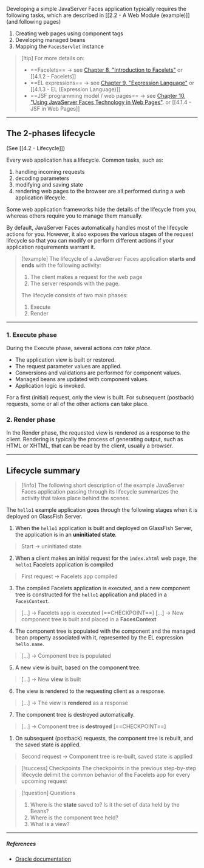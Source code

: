 Developing a simple JavaServer Faces application typically requires the following tasks, which are described in [[2.2 - A Web Module (example)]] (and following pages)
1. Creating web pages using component tags
2. Developing managed beans
3. Mapping the `FacesServlet` instance

> [!tip] For more details on:
>- ==Facelets== -> see [Chapter 8, "Introduction to Facelets"](https://docs.oracle.com/javaee/7/tutorial/jsf-facelets.htm#GIEPX)
>  or [[4.1.2 - Facelets]]
>- ==EL expressions== -> see [Chapter 9, "Expression Language"](https://docs.oracle.com/javaee/7/tutorial/jsf-el.htm#GJDDD)
>  or [[4.1.3 - EL (Expression Language)]]
>- ==JSF programming model / web pages== -> see [Chapter 10, "Using JavaServer Faces Technology in Web Pages"](https://docs.oracle.com/javaee/7/tutorial/jsf-page.htm#BNAQZ).
>  or [[4.1.4 - JSF in Web Pages]]

---
## The 2-phases lifecycle
(See [[4.2 - Lifecycle]])

Every web application has a lifecycle.
Common tasks, such as:
1. handling incoming requests
2. decoding parameters
3. modifying and saving state
4. rendering web pages to the browser
are all performed during a web application lifecycle.

Some web application frameworks hide the details of the lifecycle from you, whereas others require you to manage them manually.

By default, JavaServer Faces automatically handles most of the lifecycle actions for you. However, it also exposes the various stages of the request lifecycle so that you can modify or perform different actions if your application requirements warrant it.

> [!example]
The lifecycle of a JavaServer Faces application **starts and ends** with the following activity:
>1. The client makes a request for the web page
>2. The server responds with the page.
> 
>The lifecycle consists of two main phases:
>
>1. Execute
>2. Render

---
### 1. Execute phase

During the Execute phase, several actions *can take place*.
- The application view is built or restored.
- The request parameter values are applied.
- Conversions and validations are performed for component values.
- Managed beans are updated with component values.
- Application logic is invoked.

For a first (initial) request, only the view is built. For subsequent (postback) requests, some or all of the other actions can take place.

### 2. Render phase

In the Render phase, the requested view is rendered as a response to the client. Rendering is typically the process of generating output, such as HTML or XHTML, that can be read by the client, usually a browser.

---
## Lifecycle summary

> [!info] The following short description of the example JavaServer Faces application passing through its lifecycle summarizes the activity that takes place behind the scenes.

The `hello1` example application goes through the following stages when it is deployed on GlassFish Server.

1. When the `hello1` application is built and deployed on GlassFish Server, the application is in an **uninitiated state**.
> Start -> uninitiated state
2. When a client makes an initial request for the `index.xhtml` web page, the `hello1` Facelets application is compiled
> First request -> Facelets app compiled
3. The compiled Facelets application is executed, and a new component tree is constructed for the `hello1` application and placed in a `FacesContext`.
> \[...\] -> Facelets app is executed
> \[==CHECKPOINT==\]
> \[...\] -> New component tree is built and placed in a **FacesContext**
4. The component tree is populated with the component and the managed bean property associated with it, represented by the EL expression `hello.name`.
> \[...\] -> Component tree is populated
5. A new view is built, based on the component tree.
> \[...\] -> New **view** is built
6. The view is rendered to the requesting client as a response.
> \[...\] -> The view is **rendered** as a response
7. The component tree is destroyed automatically.
> \[...\] -> Component tree is **destroyed**
> \[==CHECKPOINT==\]
1. On subsequent (postback) requests, the component tree is rebuilt, and the saved state is applied.
> Second request -> Component tree is re-built, saved state is applied

> [!success] Checkpoints
> The checkpoints in the previous step-by-step lifecycle delimit the common behavior of the Facelets app  for every upcoming request

> [!question] Questions
> 1. Where is the **state** saved to? Is it the set of data held by the Beans?
> 2. Where is the component tree held?
> 3. What is a view?

---
##### ***References***
- [Oracle documentation](https://docs.oracle.com/javaee/7/tutorial/jsf-intro003.htm)


